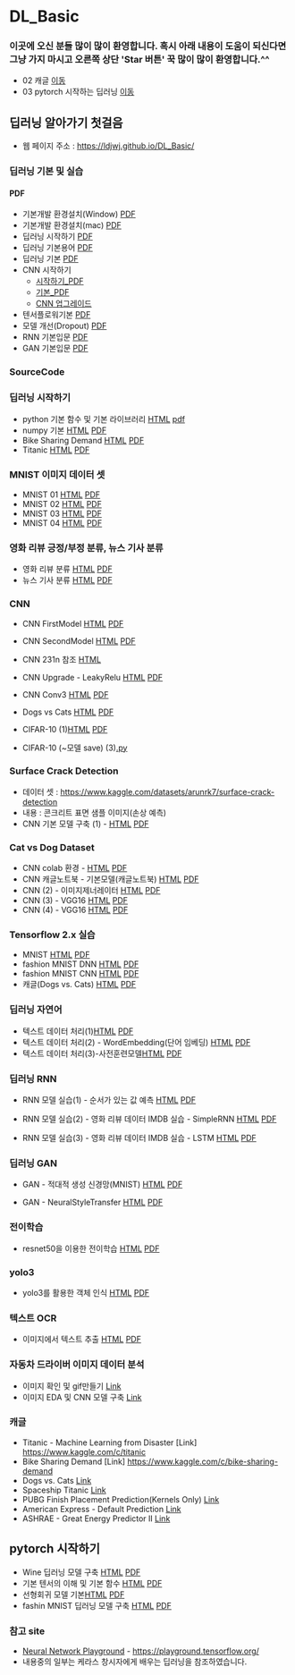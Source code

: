 # DL_Basic

### 이곳에 오신 분들 많이 많이 환영합니다. 혹시 아래 내용이 도움이 되신다면 그냥 가지 마시고 오른쪽 상단 'Star 버튼' 꾹 많이 많이 환영합니다.^^

 * 02 캐글 [이동](#01-캘리포니아-집값-데이터-분석)
 * 03 pytorch 시작하는 딥러닝 [이동](#pytorch-시작하기)

##  딥러닝 알아가기 첫걸음
 * 웹 페이지 주소 : https://ldjwj.github.io/DL_Basic/
 
### 딥러닝 기본 및 실습
#### PDF
 * 기본개발 환경설치(Window) [PDF](https://ldjwj.github.io/DL_Basic/딥러닝기본_DL01A_딥러닝기본환경만들기_tf29_window.pdf)
 * 기본개발 환경설치(mac) [PDF](https://ldjwj.github.io/DL_Basic/딥러닝기본_DL01A_딥러닝기본환경만들기_tf29_mac.pdf)
 * 딥러닝 시작하기 [PDF](https://ldjwj.github.io/DL_Basic/딥러닝기본_DL01_딥러닝입문_v13_2305.pdf)
 * 딥러닝 기본용어 [PDF](https://ldjwj.github.io/DL_Basic/딥러닝기본_DL02_딥러닝기본용어_v11_2207.pdf) 
 * 딥러닝 기본 [PDF](https://ldjwj.github.io/DL_Basic/딥러닝기본_DL02_딥러닝기본_v12_2207.pdf) 
 * CNN 시작하기  
   - [시작하기_PDF](https://ldjwj.github.io/DL_Basic/딥러닝기본_DL03_CNN01_알고리즘_v10.pdf)
   - [기본_PDF](https://ldjwj.github.io/DL_Basic/딥러닝기본_DL03_CNN02_알고리즘_v02_2205.pdf)
   - [CNN 업그레이드](https://ldjwj.github.io/DL_Basic/딥러닝입문_DL03_CNN03_모델UP_2207_v02.pdf)
 * 텐서플로워기본  [PDF](https://ldjwj.github.io/DL_Basic/딥러닝기본_DL04_tf2.0소개_2002_v02.pdf)
 * 모델 개선(Dropout) [PDF](https://ldjwj.github.io/DL_Basic/part04_07_dl_tf2x_modelUp/DL03_02_DROPOUT.pdf)
 * RNN 기본입문 [PDF](https://ldjwj.github.io/DL_Basic/딥러닝입문_DL05_기본_RNN_2111_v02.pdf)
 * GAN 기본입문 [PDF](https://ldjwj.github.io/DL_Basic/딥러닝입문_DL04_기본_GAN_202011_v05.pdf)
 
### SourceCode 
### 딥러닝 시작하기
 * python 기본 함수 및 기본 라이브러리 [HTML](https://ldjwj.github.io/DL_Basic/part04_01_dl_start/ch01_01_Python_Library_V10_2211.html) [pdf](https://ldjwj.github.io/DL_Basic/part04_01_dl_start/ch01_01_Python_Library_V10_2211.pdf)
 * numpy 기본 [HTML](https://ldjwj.github.io/DL_Basic/part04_01_dl_start/ch01_02_KerasStart_numpy_2211.html) [PDF](https://ldjwj.github.io/DL_Basic/part04_01_dl_start/ch01_02_KerasStart_numpy_2211.pdf)
 * Bike Sharing Demand [HTML](https://ldjwj.github.io/DL_Basic/part04_01_dl_start/ch01_02_Neural_Net_Bike_2211.html) [PDF](https://ldjwj.github.io/DL_Basic/part04_01_dl_start/ch01_02_Neural_Net_Bike_2211.pdf)
 * Titanic [HTML](https://ldjwj.github.io/DL_Basic/part04_01_dl_start/ch01_03_Neural_Net_Titanic_2207.html) [PDF](https://ldjwj.github.io/DL_Basic/part04_01_dl_start/ch01_03_Neural_Net_Titanic_2207.pdf)

### MNIST 이미지 데이터 셋
 * MNIST 01 [HTML](https://ldjwj.github.io/DL_Basic/part04_02_dl_mnist/ch01_04_02_DL_mnist01_firstmodel_WC_V11.html) [PDF](https://ldjwj.github.io/DL_Basic/part04_02_dl_mnist/ch01_04_02_DL_mnist01_firstmodel_WC_V11.pdf)
 * MNIST 02 [HTML](https://ldjwj.github.io/DL_Basic/part04_02_dl_mnist/ch01_04_02_DL_mnist02_up_2207.html) [PDF](https://ldjwj.github.io/DL_Basic/part04_02_dl_mnist/ch01_04_02_DL_mnist02_up_2207.pdf)
 * MNIST 03 [HTML](https://ldjwj.github.io/DL_Basic/part04_02_dl_mnist/ch01_04_03_DL_mnist03_up_2207.html) [PDF](https://ldjwj.github.io/DL_Basic/part04_02_dl_mnist/ch01_04_03_DL_mnist03_up_2207.pdf)
 * MNIST 04 [HTML](https://ldjwj.github.io/DL_Basic/part04_02_dl_mnist/ch01_04_04_DL_mnist04_EarlyStop_2207.html) [PDF](https://ldjwj.github.io/DL_Basic/part04_02_dl_mnist/ch01_04_04_DL_mnist04_EarlyStop_2207.pdf)
 
### 영화 리뷰 긍정/부정 분류, 뉴스 기사 분류
 * 영화 리뷰 분류 [HTML](https://ldjwj.github.io/DL_Basic/part04_03_dl_pratice/ch03_01_01_movie_imdb_classification_2208.html) [PDF](https://ldjwj.github.io/DL_Basic/part04_03_dl_pratice/ch03_01_01_movie_imdb_classification_2208.pdf)
 * 뉴스 기사 분류 [HTML](https://ldjwj.github.io/DL_Basic/part04_03_dl_pratice/ch03_05_01_news_classification_2205.html) [PDF](https://ldjwj.github.io/DL_Basic/part04_03_dl_pratice/ch03_05_01_news_classification_2205.pdf)
 
### CNN
 * CNN FirstModel [HTML](https://ldjwj.github.io/DL_Basic/part04_04_dl_cnn_01/ch05_01_LAB01_CNN_A1_V11.html) [PDF](https://ldjwj.github.io/DL_Basic/part04_04_dl_cnn_01/ch05_01_LAB01_CNN_A1_V11.pdf)
 * CNN SecondModel [HTML](https://ldjwj.github.io/DL_Basic/part04_04_dl_cnn_01/ch05_02_keras_LAB02_CNN_A2_2211.html) [PDF](https://ldjwj.github.io/DL_Basic/part04_04_dl_cnn_01/ch05_01_Keras_LAB02_CNN_A2_2211.pdf)
 
 * CNN 231n 참조 [HTML](https://ldjwj.github.io/DL_Basic/part04_04_dl_cnn_02/ch05_04_CNN_D_add_cs231n.html)
 * CNN Upgrade - LeakyRelu [HTML](https://ldjwj.github.io/DL_Basic/part04_04_dl_cnn_01/ch05_02_keras_LAB03_CNN_add_B1.html)   [PDF](https://ldjwj.github.io/DL_Basic/part04_04_dl_cnn_01/ch05_02_keras_LAB03_CNN_add_B1.pdf)
 * CNN Conv3 [HTML](https://ldjwj.github.io/DL_Basic/part04_04_dl_cnn_01/ch05_02_keras_LAB04_CNN_add_B2.html)   [PDF](https://ldjwj.github.io/DL_Basic/part04_04_dl_cnn_01/ch05_02_keras_LAB04_CNN_add_B2.pdf)
 * Dogs vs Cats [HTML](https://ldjwj.github.io/DL_Basic/part04_06_dl_tf2x/ch05_11_tf2x_CNN_CatvsDogs(1)_wlocal_2211.html) [PDF](https://ldjwj.github.io/DL_Basic/ch05_11_tf2x_CNN_CatvsDogs(1)_wlocal_2211.pdf)
 * CIFAR-10 (1)[HTML](https://ldjwj.github.io/DL_Basic/part04_06_dl_tf2x/ch05_03_tf2x_LAB07_CNN_cifar10_2211.html) [PDF](https://ldjwj.github.io/DL_Basic/part04_06_dl_tf2x/ch05_03_tf2x_LAB07_CNN_cifar10_2211.pdf)
 * CIFAR-10 (~모델 save) (3)[.py](https://github.com/LDJWJ/DL_Basic/blob/main/part05_01_flask/model_cifar.py)

### Surface Crack Detection
 * 데이터 셋 : https://www.kaggle.com/datasets/arunrk7/surface-crack-detection
 * 내용 : 콘크리트 표면 샘플 이미지(손상 예측)
 * CNN 기본 모델 구축 (1) - [HTML](https://ldjwj.github.io/DL_Basic/part04_10_kaggle/ch05_07_CNN_crackDetection_CNN.html)  [PDF](https://ldjwj.github.io/DL_Basic/part04_10_kaggle/ch05_07_CNN_crackDetection_CNN.pdf)

### Cat vs Dog Dataset
 * CNN colab 환경 - [HTML](https://ldjwj.github.io/DL_Basic/part04_05_dl_cnn_catvsdog/ch05_07_CNN_CatvsDogs(1)_wcolab_2207.html) [PDF](https://ldjwj.github.io/DL_Basic/part04_05_dl_cnn_catvsdog/ch05_07_CNN_CatvsDogs(1)_wcolab_2207.pdf)
 * CNN 캐글노트북 - 기본모델(캐글노트북) [HTML](https://ldjwj.github.io/DL_Basic/part04_05_dl_cnn_catvsdog/ch05_07_CNN_catvsdogs_withkaggle(1).html) [PDF](https://ldjwj.github.io/DL_Basic/part04_05_dl_cnn_catvsdog/ch05_07_CNN_catvsdogs_withkaggle(1).pdf)
 * CNN (2) - 이미지제너레이터 [HTML](https://ldjwj.github.io/DL_Basic/part04_05_dl_cnn_catvsdog/ch05_07_CNN_CatvsDogs(2)_wcolab_2207.html) [PDF](https://ldjwj.github.io/DL_Basic/part04_05_dl_cnn_catvsdog/ch05_07_CNN_CatvsDogs(2)_wcolab_2207.pdf)
 * CNN (3) - VGG16 [HTML](https://ldjwj.github.io/DL_Basic/part04_05_dl_cnn_catvsdog/ch05_07_VGG_CatvsDogs(3)_wColab_2207.html) [PDF](https://ldjwj.github.io/DL_Basic/part04_05_dl_cnn_catvsdog/ch05_07_VGG_CatvsDogs(3)_wColab_2207.pdf)
 * CNN (4) - VGG16 [HTML](https://ldjwj.github.io/DL_Basic/part04_05_dl_cnn_catvsdog/ch05_07_VGG_CatvsDogs(4)_wcolab_2207.html) [PDF](https://ldjwj.github.io/DL_Basic/part04_05_dl_cnn_catvsdog/ch05_07_VGG_CatvsDogs(4)_wcolab_2207.pdf)

### Tensorflow 2.x 실습
 * MNIST  [HTML](https://ldjwj.github.io/DL_Basic/part04_06_dl_tf2x/ch05_09_tf20_start.html) [PDF](https://ldjwj.github.io/DL_Basic/part04_06_dl_tf2x/ch05_09_tf20_start.pdf)
 * fashion MNIST DNN [HTML](https://ldjwj.github.io/DL_Basic/part04_06_dl_tf2x/ch05_10_fashionMNIST01_DNN_2211.html) [PDF](https://ldjwj.github.io/DL_Basic/part04_06_dl_tf2x/ch05_10_fashionMNIST01_DNN_2211.pdf)
 * fashion MNIST CNN [HTML](https://ldjwj.github.io/DL_Basic/part04_06_dl_tf2x/ch05_10_fashionMNIST02_CNN_2211.html) [PDF](https://ldjwj.github.io/DL_Basic/part04_06_dl_tf2x/ch05_10_fashionMNIST02_CNN_2211.pdf)
 * 캐글(Dogs vs. Cats)  [HTML](https://ldjwj.github.io/DL_Basic/part04_06_dl_tf2x/ch05_11_tf20_CatsandDog(2)_onkaggle.html) [PDF](https://ldjwj.github.io/DL_Basic/part04_06_dl_tf2x/ch05_11_tf20_CatsandDog(2)_onkaggle.pdf)

### 딥러닝 자연어
 * 텍스트 데이터 처리(1)[HTML](https://ldjwj.github.io/DL_Basic/part04_08_text/ch06_textA_preprocessing_onehot_2207.html) [PDF](https://ldjwj.github.io/DL_Basic/part04_08_text/ch06_textA_preprocessing_onehot_2207.pdf)
 * 텍스트 데이터 처리(2) - WordEmbedding(단어 임베딩) [HTML](https://ldjwj.github.io/DL_Basic/part04_08_text/ch06_textB_wordembedding_2207.html) [PDF](https://ldjwj.github.io/DL_Basic/part04_08_text/ch06_textB_wordembedding_2207.pdf)
 * 텍스트 데이터 처리(3)-사전훈련모델[HTML](https://ldjwj.github.io/DL_Basic/part04_08_text/ch06_textC_pretrained.html) [PDF](https://ldjwj.github.io/DL_Basic/part04_08_text/ch06_textC_pretrained.pdf)
 
### 딥러닝 RNN
 * RNN 모델 실습(1) - 순서가 있는 값 예측 [HTML](https://ldjwj.github.io/DL_Basic/part04_09_RNN/ch06_01_RNN_simpleRNN_2207.html) [PDF](https://ldjwj.github.io/DL_Basic/part04_09_RNN/ch06_01_RNN_simpleRNN_2207.pdf)
 
 * RNN 모델 실습(2) - 영화 리뷰 데이터 IMDB 실습 - SimpleRNN [HTML](https://ldjwj.github.io/DL_Basic/part04_09_RNN/ch06_02_RNN_SimpleRNN_IMDB_2207.html) [PDF](https://ldjwj.github.io/DL_Basic/part04_09_RNN/ch06_02_RNN_SimpleRNN_IMDB_2207.pdf) 

 * RNN 모델 실습(3) - 영화 리뷰 데이터 IMDB 실습 - LSTM [HTML](https://ldjwj.github.io/DL_Basic/part04_09_RNN/ch06_03_RNN_LSTM_IMDB_2207.html) [PDF](https://ldjwj.github.io/DL_Basic/part04_09_RNN/ch06_03_RNN_LSTM_IMDB_2207.pdf)
 
### 딥러닝 GAN
 * GAN - 적대적 생성 신경망(MNIST)
[HTML](https://ldjwj.github.io/DL_Basic/part04_09_GAN/ch08_03_gan_mnist_start_2208.html) [PDF](https://ldjwj.github.io/DL_Basic/part04_09_GAN/ch08_03_gan_mnist_start_2208.pdf)

 * GAN - NeuralStyleTransfer
[HTML](https://ldjwj.github.io/DL_Basic/part04_09_GAN/ch08_03_keras_GAN_NeuralStyleTransfer.html) [PDF](https://ldjwj.github.io/DL_Basic/part04_09_GAN/ch08_03_keras_GAN_NeuralStyleTransfer.pdf)

### 전이학습
 * resnet50을 이용한 전이학습
[HTML](https://ldjwj.github.io/DL_Basic/part06_02_ocr_yolo_resnet/resnet50_Basic_01_202305.html) [PDF](https://ldjwj.github.io/DL_Basic/part06_02_ocr_yolo_resnet/resnet50_Basic_01_202305.pdf)

### yolo3
 * yolo3를 활용한 객체 인식
[HTML](https://ldjwj.github.io/DL_Basic/part06_02_ocr_yolo_resnet/yolo_basic01.html) [PDF](https://ldjwj.github.io/DL_Basic/part06_02_ocr_yolo_resnet/yolo_basic01.pdf)

### 텍스트 OCR
 * 이미지에서 텍스트 추출
[HTML](https://ldjwj.github.io/DL_Basic/part06_02_ocr_yolo_resnet/TextExt_Basic_01.html) [PDF](https://ldjwj.github.io/DL_Basic/part06_02_ocr_yolo_resnet/TextExt_Basic_01.pdf)

### 자동차 드라이버 이미지 데이터 분석
 * 이미지 확인 및 gif만들기 [Link](https://ldjwj.github.io/DL_Basic/part04_10_kaggle/kaggle-driver01-imageshow-220625.html)
 * 이미지 EDA 및 CNN 모델 구축 [Link](https://ldjwj.github.io/DL_Basic/part04_10_kaggle/kaggle-driver02-imageshow-220625.html)

### 캐글
 * Titanic - Machine Learning from Disaster [Link] https://www.kaggle.com/c/titanic
 * Bike Sharing Demand [Link] https://www.kaggle.com/c/bike-sharing-demand
 * Dogs vs. Cats [Link](https://www.kaggle.com/c/dogs-vs-cats/overview)
 * Spaceship Titanic [Link](https://www.kaggle.com/competitions/spaceship-titanic)
 * PUBG Finish Placement Prediction(Kernels Only) [Link](https://www.kaggle.com/competitions/pubg-finish-placement-prediction)
 * American Express - Default Prediction [Link](https://www.kaggle.com/competitions/https://www.kaggle.com/competitions/amex-default-prediction)
 * ASHRAE - Great Energy Predictor II [Link](https://www.kaggle.com/competitions/ashrae-energy-prediction)


## pytorch 시작하기
 * Wine 딥러닝 모델 구축 [HTML](https://ldjwj.github.io/DL_Basic/part06_01_pytorch/ch01_01_pytorch_start_2211.html) [PDF](https://ldjwj.github.io/DL_Basic/part06_01_pytorch/ch01_01_pytorch_start_2211.pdf)
 * 기본 텐서의 이해 및 기본 함수 [HTML](https://ldjwj.github.io/DL_Basic/part06_01_pytorch/ch01_02_pytorch_tensor_2211.html) [PDF](https://ldjwj.github.io/DL_Basic/part06_01_pytorch/ch01_02_pytorch_tensor_2211.pdf)
 * 선형회귀 모델 기본[HTML](https://ldjwj.github.io/DL_Basic/part06_01_pytorch/ch01_03_pytorch_LinearRegression_2211.html) [PDF](https://ldjwj.github.io/DL_Basic/part06_01_pytorch/ch01_03_pytorch_LinearRegression_2211.pdf)
 * fashin MNIST 딥러닝 모델 구축 [HTML](https://ldjwj.github.io/DL_Basic/part06_01_pytorch/ch01_04_pytorch_fashionMnist_2211.html) [PDF](https://ldjwj.github.io/DL_Basic/part06_01_pytorch/ch01_04_pytorch_fashionMnist_2211.pdf)


### 참고 site
 * [Neural Network Playground](https://playground.tensorflow.org/) - https://playground.tensorflow.org/
 * 내용중의 일부는 케라스 창시자에게 배우는 딥러닝을 참조하였습니다.
